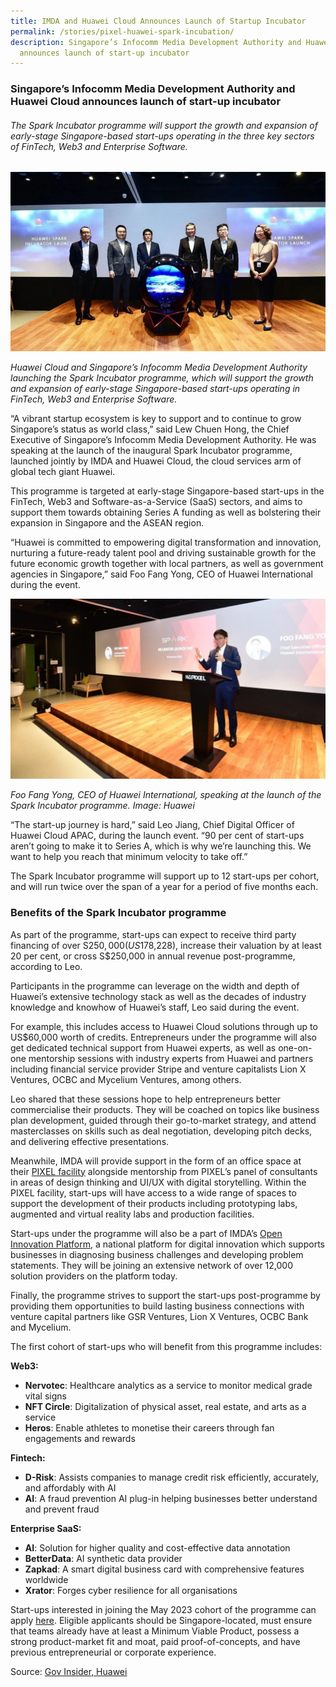 ```yaml
---
title: IMDA and Huawei Cloud Announces Launch of Startup Incubator
permalink: /stories/pixel-huawei-spark-incubation/
description: Singapore’s Infocomm Media Development Authority and Huawei Cloud
  announces launch of start-up incubator
---
```

### Singapore’s Infocomm Media Development Authority and Huawei Cloud announces launch of start-up incubator

###### The Spark Incubator programme will support the growth and expansion of early-stage Singapore-based start-ups operating in the three key sectors of FinTech, Web3 and Enterprise Software.


![Photo of Huawei and Infocomm Media Development Authority representatives ](/images/Success%20stories/Huawei%20spark%20incubator%20programme%20.jpg)

_Huawei Cloud and Singapore’s Infocomm Media Development Authority launching the Spark Incubator programme, which will support the growth and expansion of early-stage Singapore-based start-ups operating in FinTech, Web3 and Enterprise Software._

“A vibrant startup ecosystem is key to support and to continue to grow Singapore’s status as world class,” said Lew Chuen Hong, the Chief Executive of Singapore’s Infocomm Media Development Authority. He was speaking at the launch of the inaugural Spark Incubator programme, launched jointly by IMDA and Huawei Cloud, the cloud services arm of global tech giant Huawei.

This programme is targeted at early-stage Singapore-based start-ups in the FinTech, Web3 and Software-as-a-Service (SaaS) sectors, and aims to support them towards obtaining Series A funding as well as bolstering their expansion in Singapore and the ASEAN region.

“Huawei is committed to empowering digital transformation and innovation, nurturing a future-ready talent pool and driving sustainable growth for the future economic growth together with local partners, as well as government agencies in Singapore,” said Foo Fang Yong, CEO of Huawei International during the event.

![Huawei International CEO - Mr. Foo Fang Yong](/images/Success%20stories/Huawei%20spark%20incubator.jpg)

_Foo Fang Yong, CEO of Huawei International, speaking at the launch of the Spark Incubator programme. Image: Huawei_

“The start-up journey is hard,” said Leo Jiang, Chief Digital Officer of Huawei Cloud APAC, during the launch event. “90 per cent of start-ups aren’t going to make it to Series A, which is why we’re launching this. We want to help you reach that minimum velocity to take off.”

The Spark Incubator programme will support up to 12 start-ups per cohort, and will run twice over the span of a year for a period of five months each.

### Benefits of the Spark Incubator programme

As part of the programme, start-ups can expect to receive third party financing of over S$250,000 (US$178,228), increase their valuation by at least 20 per cent, or cross S$250,000 in annual revenue post-programme, according to Leo.

Participants in the programme can leverage on the width and depth of Huawei’s extensive technology stack as well as the decades of industry knowledge and knowhow of Huawei’s staff, Leo said during the event.

For example, this includes access to Huawei Cloud solutions through up to US$60,000 worth of credits. Entrepreneurs under the programme will also get dedicated technical support from Huawei experts, as well as one-on-one mentorship sessions with industry experts from Huawei and partners including financial service provider Stripe and venture capitalists Lion X Ventures, OCBC and Mycelium Ventures, among others.

Leo shared that these sessions hope to help entrepreneurs better commercialise their products. They will be coached on topics like business plan development, guided through their go-to-market strategy, and attend masterclasses on skills such as deal negotiation, developing pitch decks, and delivering effective presentations.

Meanwhile, IMDA will provide support in the form of an office space at their [PIXEL facility](https://www.imda.gov.sg/How-We-Can-Help/pixel) alongside mentorship from PIXEL’s panel of consultants in areas of design thinking and UI/UX with digital storytelling. Within the PIXEL facility, start-ups will have access to a wide range of spaces to support the development of their products including prototyping labs, augmented and virtual reality labs and production facilities.

Start-ups under the programme will also be a part of IMDA’s [Open Innovation Platform](https://www.openinnovation.sg/imda), a national platform for digital innovation which supports businesses in diagnosing business challenges and developing problem statements. They will be joining an extensive network of over 12,000 solution providers on the platform today.

Finally, the programme strives to support the start-ups post-programme by providing them opportunities to build lasting business connections with venture capital partners like GSR Ventures, Lion X Ventures, OCBC Bank and Mycelium.

The first cohort of start-ups who will benefit from this programme includes:

**Web3:**

*   **Nervotec**: Healthcare analytics as a service to monitor medical grade vital signs
*   **NFT Circle**: Digitalization of physical asset, real estate, and arts as a service
*   **Heros**: Enable athletes to monetise their careers through fan engagements and rewards

**Fintech:**

*   **D-Risk**: Assists companies to manage credit risk efficiently, accurately, and affordably with AI
*   **AI**: A fraud prevention AI plug-in helping businesses better understand and prevent fraud

**Enterprise SaaS:**

*   **AI**: Solution for higher quality and cost-effective data annotation
*   **BetterData**: AI synthetic data provider
*   **Zapkad**: A smart digital business card with comprehensive features worldwide
*   **Xrator**: Forges cyber resilience for all organisations

Start-ups interested in joining the May 2023 cohort of the programme can apply [here](https://www.f6s.com/spark-incubator/apply). Eligible applicants should be Singapore-located, must ensure that teams already have at least a Minimum Viable Product, possess a strong product-market fit and moat, paid proof-of-concepts, and have previous entrepreneurial or corporate experience.

Source: [Gov Insider, Huawei](https://govinsider.asia/author/huawei/)